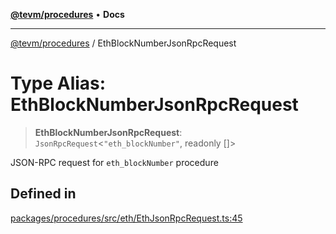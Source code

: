 [**@tevm/procedures**](../README.md) • **Docs**

***

[@tevm/procedures](../globals.md) / EthBlockNumberJsonRpcRequest

# Type Alias: EthBlockNumberJsonRpcRequest

> **EthBlockNumberJsonRpcRequest**: `JsonRpcRequest`\<`"eth_blockNumber"`, readonly []\>

JSON-RPC request for `eth_blockNumber` procedure

## Defined in

[packages/procedures/src/eth/EthJsonRpcRequest.ts:45](https://github.com/qbzzt/tevm-monorepo/blob/main/packages/procedures/src/eth/EthJsonRpcRequest.ts#L45)
